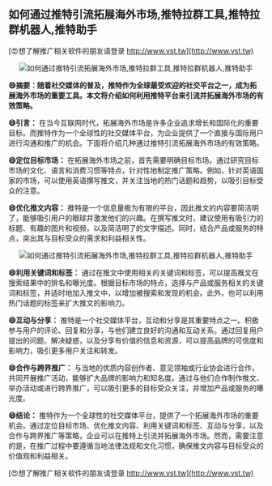 ## **如何通过推特引流拓展海外市场,推特拉群工具,推特拉群机器人,推特助手**

[😍想了解推广相关软件的朋友请登录 http://www.vst.tw](http://www.vst.tw)

 <center><img src="https://vst.tw/MP4/tuiguang/png/0.png" alt="如何通过推特引流拓展海外市场,推特拉群工具,推特拉群机器人,推特助手"></center>

**😄摘要：随着社交媒体的普及，推特作为全球最受欢迎的社交平台之一，成为拓展海外市场的重要工具。本文将介绍如何利用推特平台来引流并拓展海外市场的有效策略。**

**😄引言：**
在当今互联网时代，拓展海外市场是许多企业追求增长和国际化的重要目标。而推特作为一个全球性的社交媒体平台，为企业提供了一个直接与国际用户进行沟通和推广的机会。下面将介绍几种通过推特引流拓展海外市场的有效策略。

**😄定位目标市场：**
在拓展海外市场之前，首先需要明确目标市场。通过研究目标市场的文化、语言和消费习惯等特点，针对性地制定推广策略。例如，针对英语国家的市场，可以使用英语撰写推文，并关注当地的热门话题和趋势，以吸引目标受众的注意。

**😄优化推文内容：**
推特是一个信息量极为有限的平台，因此推文的内容要简洁明了，能够吸引用户的眼球并激发他们的兴趣。在撰写推文时，建议使用有吸引力的标题、有趣的图片和视频，以及简洁明了的文字描述。同时，结合产品或服务的特点，突出其与目标受众的需求和利益相关性。

 <center><img src="https://vst.tw/MP4/tuiguang/png/1.png" alt="如何通过推特引流拓展海外市场,推特拉群工具,推特拉群机器人,推特助手"></center>

**😄利用关键词和标签：**
通过在推文中使用相关的关键词和标签，可以提高推文在搜索结果中的排名和曝光度。根据目标市场的特点，选择与产品或服务相关的关键词和标签，并适时地加入推文中，以增加被搜索和发现的机会。此外，也可以利用热门话题的标签来扩大推文的影响力。

**😄互动与分享：**
推特是一个社交媒体平台，互动和分享是其重要特点之一。积极参与用户的评论、回复和分享，与他们建立良好的沟通和互动关系。通过回复用户提出的问题、解决疑惑，以及分享有价值的信息和资源，可以提高品牌的可信度和影响力，吸引更多用户关注和转发。

**😄合作与跨界推广：**
与当地的优质内容创作者、意见领袖或行业协会进行合作，共同开展推广活动，能够扩大品牌的影响力和知名度。通过与他们合作制作推文、举办活动或进行跨界推广，可以吸引更多的目标受众关注，并增加产品或服务的曝光度。

**😄结论：**
推特作为一个全球性的社交媒体平台，提供了一个拓展海外市场的重要机会。通过定位目标市场、优化推文内容、利用关键词和标签、互动与分享，以及合作与跨界推广等策略，企业可以在推特上引流并拓展海外市场。然而，需要注意的是，在推广过程中要遵循当地法律法规和文化习惯，确保推文内容与目标受众的价值观和利益相关。

[😍想了解推广相关软件的朋友请登录 http://www.vst.tw](http://www.vst.tw)



